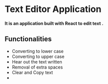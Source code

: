 # Text Editor Application
#### It is an application built with React to edit text .

## Functionalities

* Converting to lower case 
* Converting to upper case
* Hear out the text written
* Removal of extra spaces
* Clear and Copy text
* 
